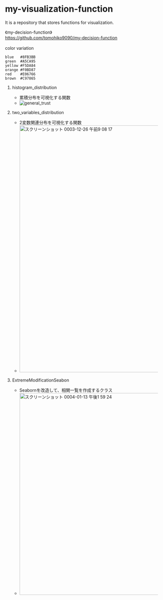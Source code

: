# my-visualization-function
It is a repository that stores functions for visualization.

《my-decision-function》  
https://github.com/tomohiko9090/my-decision-function  
<br>
color variation  
```
blue   #8FB3BB
green  #A5CA95
yellow #F5DA84
orange #F0BD87
red    #E06766
brown  #C97865
```

1. histogram_distribution 
    - 累積分布を可視化する関数
    - ![general_trust](https://user-images.githubusercontent.com/66200485/155669853-c19698d2-154d-4de6-9bce-cf6534d393ac.png)
   
2. two_variables_distribution
    - 2変数関連分布を可視化する関数
    -  <img width="810" alt="スクリーンショット 0003-12-26 午前9 08 17" src="https://user-images.githubusercontent.com/66200485/147395835-d7e3d624-6bd5-4142-aea6-669f57b13c23.png">

3. ExtremeModificationSeabon
    - Seabornを改造して、相関一覧を作成するクラス
    - <img width="662" alt="スクリーンショット 0004-01-13 午後1 59 24" src="https://user-images.githubusercontent.com/66200485/149268598-fda4606e-00e3-4c32-8502-4a9f43efc039.png">

